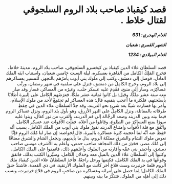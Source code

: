<h1 dir="rtl">قصد كيقباذ صاحب بلاد الروم السلجوقي لقتال خلاط .</h1>

<h5 dir="rtl">العام الهجري:  631

الشهر القمري: شعبان

العام الميلادي: 1234</h5>

<p dir="rtl">قصد السلطان علاء الدين كيقباذ بن كيخسرو السلجوقي، صاحب بلاد الروم، مدينةَ خلاط، فخرج المَلِكُ الكامل من القاهرة بعسكره، ليلة السبت خامس شعبان، واستناب ابنَه الملك العادل، فوصل إلى دمشق، وكتب إلى ملوك بني أيوب يأمرُهم بالتجهز، للمسير بعساكرهم إلى بلاد الروم، وخرج الكامِلُ من دمشق، فنزل على سلمية في شهر رمضان، ورتَّب عساكِرَه، وسار إلى منبج، فقَدِمَ عليه عسكر حلب، وغيرُه من العساكر، فسار وقد صار معه ستة عشر ملكًا، وقيل: بل كانوا ثمانية عشر ملكًا، فعرَضَهم الكامل على إلبيرة أطلابًا بأسلحتهم، فلكثرة ما أعجب بنفسِه قال: هذه العساكر لم تجتَمِعْ لأحد من ملوك الإسلام، وأمر بها فسارت شيئًا بعد شيءٍ نحو الدربند، وقد جدَّ السلطان علاء الدين في حِفظِ طرقاته بالمقاتلة، ونزل الكامِلُ على النهر الأزرق، وهو بأول بلد الروم، ونزل عساكر الروم فيما بينه وبين الدربند وصعد الرجَّالة إلى فم الدربند، بالقرب من نور كغال، وبنوا عليه سورًا يمنع العساكِرَ من الطلوع، وقاتلوا من أعلاه، فقلَّت الأقوات عند عسكر الكامل، واتَّفَق مع قلة الأقوات وامتناع الدربند نفورُ ملوك بني أيوب من الملك الكامل، بسبب أنَّه حَفِظَ عنه أنَّه لما أعجبته كثرة عساكره بالبيرة، قال لخواصه: إن صار لنا مُلك الرومِ فإنَّا نعوض ملوك الشام والشرق مملكةَ الروم، بدل ما بأيديهم، ونجعل الشامَ والشرق مضافًا إلى مُلك مصر، فحَذِرَ من ذلك المجاهد صاحب حمص، وأعلم به الأشرف موسى صاحب دمشق، وأحضر بني عمِّه وأقاربَه من الملوك وأعلمَهم ذلك، فاتفقوا على الملك الكامل، وكتبوا إلى السلطان علاء الدين بالميلِ معه وخذلان الكامل، وسيَّروا الكتب بذلك، فاتفق وقوعُها في يد الملك الكامل، فكتمها ورحل راجعًا، فأخذ السلطانُ علاء الدين كيقباذ ملك الروم قلعةَ خرتبرت وست قلاع أخر كانت مع الملوك الأرتقية، في ذي القعدة، فاشتدَّ حنقُ الملك الكامل؛ لِما حصل على أمرائه وعساكره من صاحبِ الروم في قلاع خرتبرت، ونسب ذلك إلى أهلِه من الملوك، فتنكَّرَ ما بينه وبينهم.</p></br>

